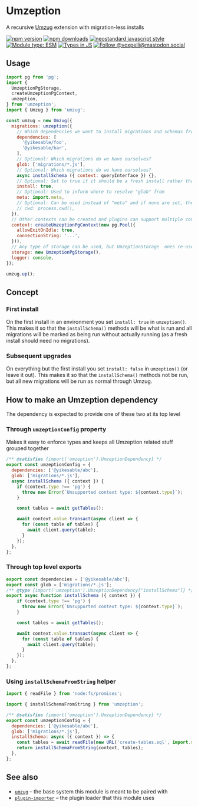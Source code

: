 # Umzeption

A recursive [Umzug](https://github.com/sequelize/umzug) extension with migration-less installs

[![npm version](https://img.shields.io/npm/v/umzeption.svg?style=flat)](https://www.npmjs.com/package/umzeption)
[![npm downloads](https://img.shields.io/npm/dm/umzeption.svg?style=flat)](https://www.npmjs.com/package/umzeption)
[![neostandard javascript style](https://img.shields.io/badge/code_style-neostandard-7fffff?style=flat&labelColor=ff80ff)](https://github.com/neostandard/neostandard)
[![Module type: ESM](https://img.shields.io/badge/module%20type-esm-brightgreen)](https://github.com/voxpelli/badges-cjs-esm)
[![Types in JS](https://img.shields.io/badge/types_in_js-yes-brightgreen)](https://github.com/voxpelli/types-in-js)
[![Follow @voxpelli@mastodon.social](https://img.shields.io/mastodon/follow/109247025527949675?domain=https%3A%2F%2Fmastodon.social&style=social)](https://mastodon.social/@voxpelli)

## Usage

```javascript
import pg from 'pg';
import {
  UmzeptionPgStorage,
  createUmzeptionPgContext,
  umzeption,
} from 'umzeption';
import { Umzug } from 'umzug';

const umzug = new Umzug({
  migrations: umzeption({
    // Which dependencies we want to install migrations and schemas from
    dependencies: [
      '@yikesable/foo',
      '@yikesable/bar',
    ],
    // Optional: Which migrations do we have ourselves?
    glob: ['migrations/*.js'],
    // Optional: Which migrations do we have ourselves?
    async installSchema ({ context: queryInterface }) {},
    // Optional: Set to true if it should be a fresh install rather than a migration
    install: true,
    // Optional: Used to inform where to resolve "glob" from
    meta: import.meta,
    // Optional: Can be used instead of "meta" and if none are set, then process.cwd() is the default
    // cwd: process.cwd(),
  }),
  // Other contexts can be created and plugins can support multiple contexts
  context: createUmzeptionPgContext(new pg.Pool({
    allowExitOnIdle: true,
    connectionString: '...',
  })),
  // Any type of storage can be used, but UmzeptionStorage  ones re-use the context's connection + ensures a match with the context types
  storage: new UmzeptionPgStorage(),
  logger: console,
});

umzug.up();
```

## Concept

### First install

On the first install in an environment you set `install: true` in `umzeption()`. This makes it so that the `installSchema()` methods will be what is run and all migrations will be marked as being run without actually running (as a fresh install should need no migrations).

### Subsequent upgrades

On everything but the first install you set `install: false` in `umzeption()` (or leave it out). This makes it so that the `installSchema()` methods not be run, but all new migrations will be run as normal through Umzug.

## How to make an Umzeption dependency

The dependency is expected to provide one of these two at its top level

### Through `umzeptionConfig` property

Makes it easy to enforce types and keeps all Umzeption related stuff grouped together

```javascript
/** @satisfies {import('umzeption').UmzeptionDependency} */
export const umzeptionConfig = {
  dependencies: ['@yikesable/abc'],
  glob: ['migrations/*.js'],
  async installSchema ({ context }) {
    if (context.type !== 'pg') {
      throw new Error(`Unsupported context type: ${context.type}`);
    }

    const tables = await getTables();

    await context.value.transact(async client => {
      for (const table of tables) {
        await client.query(table);
      }
    });
  },
};
```

### Through top level exports

```javascript
export const dependencies = ['@yikesable/abc'];
export const glob = ['migrations/*.js'];
/** @type {import('umzeption').UmzeptionDependency["installSchema"]} */
export async function installSchema ({ context }) {
    if (context.type !== 'pg') {
      throw new Error(`Unsupported context type: ${context.type}`);
    }

    const tables = await getTables();

    await context.value.transact(async client => {
      for (const table of tables) {
        await client.query(table);
      }
    });
  },
};
```

### Using `installSchemaFromString` helper

```javascript
import { readFile } from 'node:fs/promises';

import { installSchemaFromString } from 'umzeption';

/** @satisfies {import('umzeption').UmzeptionDependency} */
export const umzeptionConfig = {
  dependencies: ['@yikesable/abc'],
  glob: ['migrations/*.js'],
  installSchema: async ({ context }) => {
    const tables = await readFile(new URL('create-tables.sql', import.meta.url), 'utf8');
    return installSchemaFromString(context, tables);
  },
};
```

## See also

* [`umzug`](https://github.com/sequelize/umzug) – the base system this module is meant to be paired with
* [`plugin-importer`](https://github.com/voxpelli/plugin-importer) – the plugin loader that this module uses
